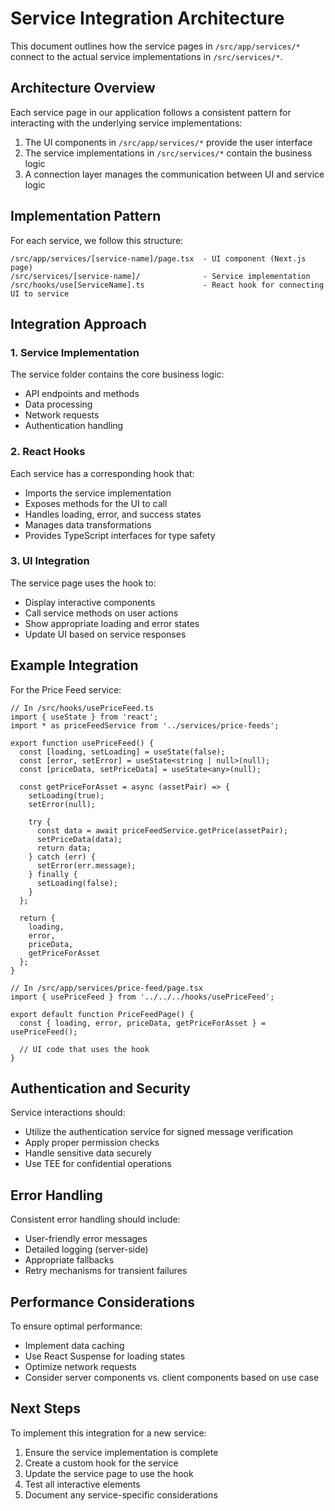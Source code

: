 # Service Integration Architecture

This document outlines how the service pages in `/src/app/services/*` connect to the actual service implementations in `/src/services/*`.

## Architecture Overview

Each service page in our application follows a consistent pattern for interacting with the underlying service implementations:

1. The UI components in `/src/app/services/*` provide the user interface
2. The service implementations in `/src/services/*` contain the business logic
3. A connection layer manages the communication between UI and service logic

## Implementation Pattern

For each service, we follow this structure:

```
/src/app/services/[service-name]/page.tsx  - UI component (Next.js page)
/src/services/[service-name]/              - Service implementation
/src/hooks/use[ServiceName].ts             - React hook for connecting UI to service
```

## Integration Approach

### 1. Service Implementation

The service folder contains the core business logic:
- API endpoints and methods
- Data processing
- Network requests
- Authentication handling

### 2. React Hooks

Each service has a corresponding hook that:
- Imports the service implementation
- Exposes methods for the UI to call
- Handles loading, error, and success states
- Manages data transformations
- Provides TypeScript interfaces for type safety

### 3. UI Integration

The service page uses the hook to:
- Display interactive components
- Call service methods on user actions
- Show appropriate loading and error states
- Update UI based on service responses

## Example Integration

For the Price Feed service:

```tsx
// In /src/hooks/usePriceFeed.ts
import { useState } from 'react';
import * as priceFeedService from '../services/price-feeds';

export function usePriceFeed() {
  const [loading, setLoading] = useState(false);
  const [error, setError] = useState<string | null>(null);
  const [priceData, setPriceData] = useState<any>(null);

  const getPriceForAsset = async (assetPair) => {
    setLoading(true);
    setError(null);
    
    try {
      const data = await priceFeedService.getPrice(assetPair);
      setPriceData(data);
      return data;
    } catch (err) {
      setError(err.message);
    } finally {
      setLoading(false);
    }
  };

  return {
    loading,
    error,
    priceData,
    getPriceForAsset
  };
}

// In /src/app/services/price-feed/page.tsx
import { usePriceFeed } from '../../../hooks/usePriceFeed';

export default function PriceFeedPage() {
  const { loading, error, priceData, getPriceForAsset } = usePriceFeed();
  
  // UI code that uses the hook
}
```

## Authentication and Security

Service interactions should:
- Utilize the authentication service for signed message verification
- Apply proper permission checks
- Handle sensitive data securely
- Use TEE for confidential operations

## Error Handling

Consistent error handling should include:
- User-friendly error messages
- Detailed logging (server-side)
- Appropriate fallbacks
- Retry mechanisms for transient failures

## Performance Considerations

To ensure optimal performance:
- Implement data caching
- Use React Suspense for loading states
- Optimize network requests
- Consider server components vs. client components based on use case

## Next Steps

To implement this integration for a new service:

1. Ensure the service implementation is complete
2. Create a custom hook for the service
3. Update the service page to use the hook
4. Test all interactive elements
5. Document any service-specific considerations 